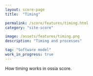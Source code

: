 ```yaml
---
layout: score-page
title:  "Timing"

permalink: /score/features/timing.html
category: "site-score"

image: /assets/features/timing.png
description: "Timing and processes"

tag: "Software model"
work_in_progress: true
---
```


How timing works in ossia score.